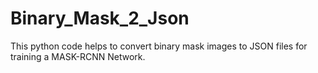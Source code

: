 # Binary_Mask_2_Json
This python code helps to convert binary mask images to JSON files for training a MASK-RCNN Network.
